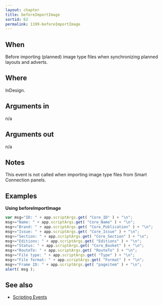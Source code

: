 ```yaml
---
layout: chapter
title: beforeImportImage
sortid: 62
permalink: 1199-beforeImportImage
---
```


## When 
Before importing (planned) image type files when synchronizing planned layouts and adverts.

## Where 
InDesign.

## Arguments in 
n/a

## Arguments out 
n/a

## Notes 
This event is not called when importing image type files from Smart Connection panels.

## Examples

**Using beforeImportImage**
```javascript
var msg="ID: " + app.scriptArgs.get( "Core_ID" ) + "\n";
msg+="Name: " + app.scriptArgs.get( "Core_Name" ) + "\n";
msg+="Brand: " + app.scriptArgs.get( "Core_Publication" ) + "\n";
msg+="Issue: " + app.scriptArgs.get( "Core_Issue" ) + "\n";
msg+="Section: " + app.scriptArgs.get( "Core_Section" ) + "\n";
msg+="Editions: " + app.scriptArgs.get( "Editions" ) + "\n";
msg+="Status: " + app.scriptArgs.get( "Core_Basket" ) + "\n";
msg+="RouteTo: " + app.scriptArgs.get( "RouteTo" ) + "\n";
msg+="File type: " + app.scriptArgs.get( "Type" ) + "\n";
msg+="File format: " + app.scriptArgs.get( "Format" ) + "\n";
msg+="Frame ID: " + app.scriptArgs.get( "pageitem" ) + "\n";
alert( msg );
```

## See also
* [Scripting Events](../../ScriptingEvents/index.md)